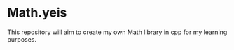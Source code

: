 # Math.yeis
This repository will aim to create my own Math library in cpp for my learning purposes.

